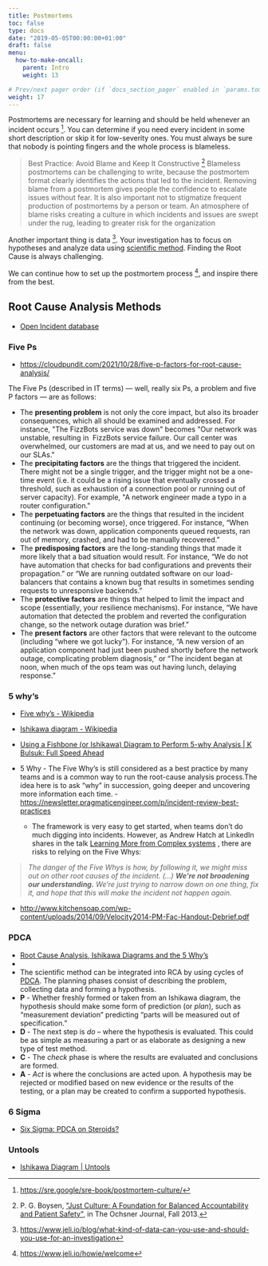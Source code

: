 ```yaml
---
title: Postmortems
toc: false
type: docs
date: "2019-05-05T00:00:00+01:00"
draft: false
menu:
  how-to-make-oncall:
    parent: Intro
    weight: 13

# Prev/next pager order (if `docs_section_pager` enabled in `params.toml`)
weight: 17
---
```


Postmortems are necessary for learning and should be held whenever an incident occurs [^1]. You can determine if you need every incident in some short description or skip it for low-severity ones. You must always be sure that nobody is pointing fingers and the whole process is blameless.

> Best Practice: Avoid Blame and Keep It Constructive [^Boy13]
> Blameless postmortems can be challenging to write, because the postmortem format clearly identifies the actions that led to the incident. Removing blame from a postmortem gives people the confidence to escalate issues without fear. It is also important not to stigmatize frequent production of postmortems by a person or team. An atmosphere of blame risks creating a culture in which incidents and issues are swept under the rug, leading to greater risk for the organization

Another important thing is data [^2]. Your investigation has to focus on hypotheses and analyze data using [scientific method](https://en.wikipedia.org/wiki/Scientific_method). Finding the Root Cause is always challenging.

We can continue how to set up the postmortem process [^3], and inspire there from the best.


## Root Cause Analysis Methods

* [Open Incident database](https://www.thevoid.community/database)

### Five Ps

* https://cloudpundit.com/2021/10/28/five-p-factors-for-root-cause-analysis/

The Five Ps (described in IT terms) — well, really six Ps, a problem and five P factors — are as follows:
* The **presenting problem** is not only the core impact, but also its broader consequences, which all should be examined and addressed. For instance, "The FizzBots service was down" becomes "Our network was unstable, resulting in  FizzBots service failure. Our call center was overwhelmed, our customers are mad at us, and we need to pay out on our SLAs."
* The **precipitating factors** are the things that triggered the incident. There might not be a single trigger, and the trigger might not be a one-time event (i.e. it could be a rising issue that eventually crossed a threshold, such as exhaustion of a connection pool or running out of server capacity). For example, "A network engineer made a typo in a router configuration."
* The **perpetuating factors** are the things that resulted in the incident continuing (or becoming worse), once triggered. For instance, “When the network was down, application components queued requests, ran out of memory, crashed, and had to be manually recovered.”
* The **predisposing factors** are the long-standing things that made it more likely that a bad situation would result. For instance, “We do not have automation that checks for bad configurations and prevents their propagation.” or “We are running outdated software on our load-balancers that contains a known bug that results in sometimes sending requests to unresponsive backends.”
* The **protective factors** are things that helped to limit the impact and scope (essentially, your resilience mechanisms). For instance, “We have automation that detected the problem and reverted the configuration change, so the network outage duration was brief.”
* The **present factors** are other factors that were relevant to the outcome (including “where we got lucky”). For instance, “A new version of an application component had just been pushed shortly before the network outage, complicating problem diagnosis,” or “The incident began at noon, when much of the ops team was out having lunch, delaying response.”

### 5 why’s
* [Five why’s - Wikipedia](https://en.wikipedia.org/wiki/Five_whys)
* [Ishikawa diagram - Wikipedia](https://en.wikipedia.org/wiki/Ishikawa_diagram)
* [Using a Fishbone (or Ishikawa) Diagram to Perform 5-why Analysis | K Bulsuk: Full Speed Ahead](https://www.bulsuk.com/2009/08/using-fishbone-diagram-to-perform-5-why.html) 

* 5 Why - The Five Why’s is still considered as a best practice by many teams and is a common way to run the root-cause analysis process.The idea here is to ask “why” in succession, going deeper and uncovering more information each time. - https://newsletter.pragmaticengineer.com/p/incident-review-best-practices
  * The framework is very easy to get started, when teams don’t do much digging into incidents. However, as Andrew Hatch at LinkedIn shares in the talk  [Learning More from Complex systems](https://www.usenix.org/conference/srecon21/presentation/hatch) , there are risks to relying on the Five Whys:

> *The danger of the Five Whys is how, by following it, we might miss out on other root causes of the incident. (...) ***We’re not broadening our understanding.*** We’re just trying to narrow down on one thing, fix it, and hope that this will make the incident not happen again.*

* http://www.kitchensoap.com/wp-content/uploads/2014/09/Velocity2014-PM-Fac-Handout-Debrief.pdf


### PDCA
* [Root Cause Analysis, Ishikawa Diagrams and the 5 Why’s](https://www.isixsigma.com/tools-templates/cause-effect/root-cause-analysis-ishikawa-diagrams-and-the-5-whys/)
* 
* The scientific method can be integrated into RCA by using cycles of  [PDCA](https://www.isixsigma.com/methodology/plan-do-check-act/six-sigma-pdca-steroids/). The planning phases consist of describing the problem, collecting data and forming a hypothesis.
* **P** - Whether freshly formed or taken from an Ishikawa diagram, the hypothesis should make some form of prediction (or *plan*), such as “measurement deviation” predicting “parts will be measured out of specification.”
* **D** - The next step is *do* – where the hypothesis is evaluated. This could be as simple as measuring a part or as elaborate as designing a new type of test method.
* **C** - The *check* phase is where the results are evaluated and conclusions are formed.
* **A** - *Act* is where the conclusions are acted upon. A hypothesis may be rejected or modified based on new evidence or the results of the testing, or a plan may be created to confirm a supported hypothesis.


### 6 Sigma
* [Six Sigma: PDCA on Steroids?](https://www.isixsigma.com/methodology/plan-do-check-act/six-sigma-pdca-steroids/)

### Untools
* [Ishikawa Diagram | Untools](https://untools.co/ishikawa-diagram)


[^1]: <https://sre.google/sre-book/postmortem-culture/>
[^2]: https://www.jeli.io/blog/what-kind-of-data-can-you-use-and-should-you-use-for-an-investigation
[^3]: https://www.jeli.io/howie/welcome
[^Boy13]: P. G. Boysen, ["Just Culture: A Foundation for Balanced Accountability and Patient Safety"](https://www.ncbi.nlm.nih.gov/pmc/articles/PMC3776518/), in The Ochsner Journal, Fall 2013.
